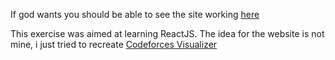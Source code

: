 If god wants you should be able to see the site working [here](https://cf-companion.netlify.app/)

This exercise was aimed at learning ReactJS. The idea for the website is not mine, i just tried to recreate [Codeforces Visualizer](https://cfviz.netlify.app/)
